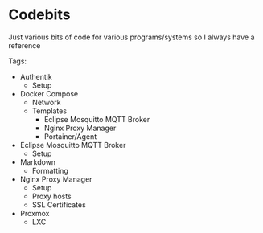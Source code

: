 # Codebits
Just various bits of code for various programs/systems so I always have a reference

Tags:
- Authentik
    - Setup
- Docker Compose
    - Network
    - Templates
        - Eclipse Mosquitto MQTT Broker
        - Nginx Proxy Manager
        - Portainer/Agent
- Eclipse Mosquitto MQTT Broker
    - Setup
- Markdown
    - Formatting
- Nginx Proxy Manager
    - Setup
    - Proxy hosts
    - SSL Certificates
- Proxmox
    - LXC